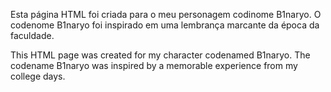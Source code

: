 Esta página HTML foi criada para o meu personagem codinome B1naryo.
O codenome B1naryo foi inspirado em uma lembrança marcante da época da faculdade.


This HTML page was created for my character codenamed B1naryo.
The codename B1naryo was inspired by a memorable experience from my college days.


<!--
**B1naryo/B1naryo** is a ✨ _special_ ✨ repository because its `README.md` (this file) appears on your GitHub profile.

Here are some ideas to get you started:

- 🔭 I’m currently working on ...
- 🌱 I’m currently learning ...
- 👯 I’m looking to collaborate on ...
- 🤔 I’m looking for help with ...
- 💬 Ask me about ...
- 📫 How to reach me: ...
- 😄 Pronouns: ...
- ⚡ Fun fact: ...
-->
